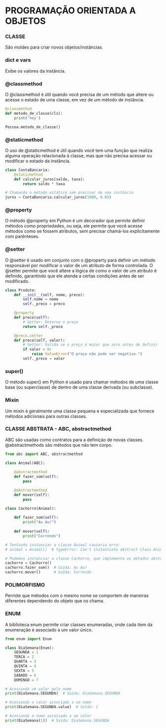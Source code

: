 # PROGRAMAÇÃO ORIENTADA A OBJETOS

### CLASSE
São moldes para criar novos objetos/instâncias.

### __dict__ e vars
Exibe os valores da instância.

### @classmethod
O @classmethod é útil quando você precisa de um método que altere ou acesse o estado de uma classe, em vez de um método de instância.

```python
@classmethod
def metodo_de_classe(cls):
    print('hey')

Pessoa.metodo_de_classe()
```

### @staticmethod
O uso de @staticmethod é útil quando você tem uma função que realiza alguma operação relacionada à classe, mas que não precisa acessar ou modificar o estado da instância.

```python
class ContaBancaria:
    @staticmethod
    def calcular_juros(saldo, taxa):
        return saldo * taxa

# Chamando o método estático sem precisar de uma instância
juros = ContaBancaria.calcular_juros(1000, 0.05)
```

### @property
O método @property em Python é um decorador que permite definir métodos como propriedades, ou seja, ele permite que você acesse métodos como se fossem atributos, sem precisar chamá-los explicitamente com parênteses.

### @setter
O @setter é usado em conjunto com o @property para definir um método responsável por modificar o valor de um atributo de forma controlada. O @setter permite que você altere a lógica de como o valor de um atributo é definido, garantindo que ele atenda a certas condições antes de ser modificado.

```python
class Produto:
    def __init__(self, nome, preco):
        self.nome = nome
        self._preco = preco

    @property
    def preco(self):
        # Getter: Retorna o preço
        return self._preco

    @preco.setter
    def preco(self, valor):
        # Setter: Valida se o preço é maior que zero antes de definir
        if valor < 0:
            raise ValueError("O preço não pode ser negativo.")
        self._preco = valor
```

### super()
O método super() em Python é usado para chamar métodos de uma classe base (ou superclasse) de dentro de uma classe derivada (ou subclasse).


### Mixin
Um mixin é geralmente uma classe pequena e especializada que fornece métodos adicionais para outras classes.

### CLASSE ABSTRATA - ABC, abstractmethod
ABC são usadas como contratos para a definição de novas classes.
@abstractmethods são métodos que não tem corpo.

```python
from abc import ABC, abstractmethod

class Animal(ABC):
    
    @abstractmethod
    def fazer_som(self):
        pass

    @abstractmethod
    def mover(self):
        pass

class Cachorro(Animal):
    
    def fazer_som(self):
        print("Au Au!")
    
    def mover(self):
        print("Correndo")

# Tentando instanciar a classe Animal causaria erro:
# animal = Animal()  # TypeError: Can't instantiate abstract class Animal with abstract methods fazer_som, mover

# Podemos instanciar a classe Cachorro, que implementa os métodos abstratos:
cachorro = Cachorro()
cachorro.fazer_som()  # Saída: Au Au!
cachorro.mover()      # Saída: Correndo
```

### POLIMORFISMO
Permite que métodos com o mesmo nome se comportem de maneiras diferentes dependendo do objeto que os chama.

### ENUM
A biblioteca enum permite criar classes enumeradas, onde cada item da enumeração é associado a um valor único.

```python
from enum import Enum

class DiaSemana(Enum):
    SEGUNDA = 1
    TERCA = 2
    QUARTA = 3
    QUINTA = 4
    SEXTA = 5
    SABADO = 6
    DOMINGO = 7

# Acessando um valor pelo nome
print(DiaSemana.SEGUNDA)  # Saída: DiaSemana.SEGUNDA

# Acessando o valor associado a um nome
print(DiaSemana.SEGUNDA.value)  # Saída: 1

# Acessando o nome associado a um valor
print(DiaSemana(1))  # Saída: DiaSemana.SEGUNDA
```


